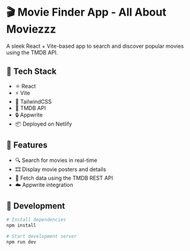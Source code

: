 # 🎬 Movie Finder App - All About Moviezzz

A sleek React + Vite-based app to search and discover popular movies using the TMDB API.

## 🚀 Tech Stack

- ⚛️ React
- ⚡ Vite
- 🎨 TailwindCSS
- 🍿 TMDB API
- 🔒 Appwrite
- 📦 Deployed on Netlify
  
## 🔧 Features

- 🔍 Search for movies in real-time
- 🎞️ Display movie posters and details
- 📡 Fetch data using the TMDB REST API
- ☁️ Appwrite integration

## 🧪 Development

```bash
# Install dependencies
npm install

# Start development server
npm run dev
